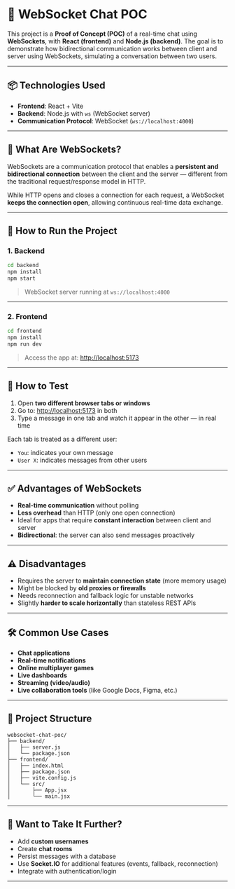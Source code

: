 # 🧠 WebSocket Chat POC

This project is a **Proof of Concept (POC)** of a real-time chat using **WebSockets**, with **React (frontend)** and **Node.js (backend)**. The goal is to demonstrate how bidirectional communication works between client and server using WebSockets, simulating a conversation between two users.

---

## 📦 Technologies Used

- **Frontend**: React + Vite
- **Backend**: Node.js with `ws` (WebSocket server)
- **Communication Protocol**: WebSocket (`ws://localhost:4000`)

---

## 💬 What Are WebSockets?

WebSockets are a communication protocol that enables a **persistent and bidirectional connection** between the client and the server — different from the traditional request/response model in HTTP.

While HTTP opens and closes a connection for each request, a WebSocket **keeps the connection open**, allowing continuous real-time data exchange.

---

## 🚀 How to Run the Project

### 1. Backend

```bash
cd backend
npm install
npm start
```

> WebSocket server running at `ws://localhost:4000`

---

### 2. Frontend

```bash
cd frontend
npm install
npm run dev
```

> Access the app at: [http://localhost:5173](http://localhost:5173)

---

## 👀 How to Test

1. Open **two different browser tabs or windows**
2. Go to: [http://localhost:5173](http://localhost:5173) in both
3. Type a message in one tab and watch it appear in the other — in real time

Each tab is treated as a different user:

- `You`: indicates your own message
- `User X`: indicates messages from other users

---

## ✅ Advantages of WebSockets

- **Real-time communication** without polling
- **Less overhead** than HTTP (only one open connection)
- Ideal for apps that require **constant interaction** between client and server
- **Bidirectional**: the server can also send messages proactively

---

## ⚠️ Disadvantages

- Requires the server to **maintain connection state** (more memory usage)
- Might be blocked by **old proxies or firewalls**
- Needs reconnection and fallback logic for unstable networks
- Slightly **harder to scale horizontally** than stateless REST APIs

---

## 🛠️ Common Use Cases

- **Chat applications**
- **Real-time notifications**
- **Online multiplayer games**
- **Live dashboards**
- **Streaming (video/audio)**
- **Live collaboration tools** (like Google Docs, Figma, etc.)

---

## 📁 Project Structure

```
websocket-chat-poc/
├── backend/
│   ├── server.js
│   └── package.json
├── frontend/
│   ├── index.html
│   ├── package.json
│   ├── vite.config.js
│   └── src/
│       ├── App.jsx
│       └── main.jsx
```

---

## 🤔 Want to Take It Further?

- Add **custom usernames**
- Create **chat rooms**
- Persist messages with a database
- Use **Socket.IO** for additional features (events, fallback, reconnection)
- Integrate with authentication/login

---
